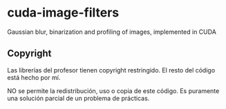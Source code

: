 # cuda-image-filters
Gaussian blur, binarization and profiling of images, implemented in CUDA

## Copyright
Las librerías del profesor tienen copyright restringido.
El resto del código está hecho por mí.

NO se permite la redistribución, uso o copia de este código. Es puramente una solución parcial de un problema de prácticas.

